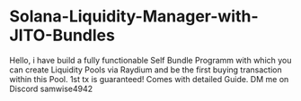# Solana-Liquidity-Manager-with-JITO-Bundles
Hello, i have build a fully functionable Self Bundle Programm with which you can create Liquidity Pools via Raydium and be the first buying transaction within this Pool. 1st tx is guaranteed! Comes with detailed Guide. DM me on Discord samwise4942
